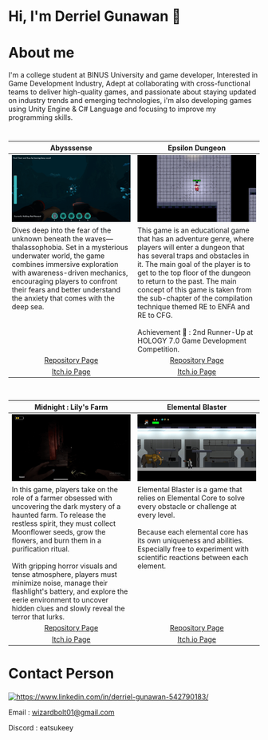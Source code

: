 # Hi, I'm Derriel Gunawan 👋

<h1>
  About me
</h1>

I'm a college student at BINUS University and game developer, Interested in Game Development Industry, Adept at collaborating with cross-functional teams to deliver high-quality games, and passionate about staying updated on industry trends and emerging technologies, i'm also developing games using Unity Engine & C# Language and focusing to improve my programming skills.



# 
<table width="100%">
  <thead>
    <tr>
      <th width="50%" align="center">Abysssense</a></th>
      <th width="50%" align="center">Epsilon Dungeon</a></th>
    </tr>
  </thead>
  <tbody>
    <tr>
      <td><img src="https://github.com/eatsudev/eatsudev/blob/main/gif/Abysssense.gif"/></td>
      <td><img src="https://github.com/eatsudev/eatsudev/blob/main/gif/Epsilon.gif"/></td>
    </tr>
    <tr>
      <td valign="text-top">Dives deep into the fear of the unknown beneath the waves—thalassophobia. Set in a mysterious underwater world, the game combines immersive exploration with awareness-driven mechanics, encouraging players to confront their fears and better understand the anxiety that comes with the deep sea.</td>
      <td valign="text-top"">This game is an educational game that has an adventure genre, where players will enter a dungeon that has several traps and obstacles in it. The main goal of the player is to get to the top floor of the dungeon to return to the past. The main concept of this game is taken from the sub-chapter of the compilation technique themed RE to ENFA and RE to CFG.<br></br>
  Achievement 🏅 : 2nd Runner-Up at HOLOGY 7.0 Game Development Competition.
        <div></div></td>
    </tr>
    <tr>
      <td align="center"><a href="https://github.com/eatsudev/ProjectThalassophobia">Repository Page</td>
      <td align="center"><a href="https://github.com/eatsudev/EpsilonDungeon">Repository Page</td>
    </tr>
    <tr>
      <td align="center"><a href="https://anthony-wijaya.itch.io/abysssense">Itch.io Page</td>
      <td align="center"><a href="https://eatsukeey.itch.io/epsilon-dungeon">Itch.io Page</td>
    </tr>
  </tbody>
</table>

<br>

<table width="100%">
  <thead>
    <tr>
      <th width="50%" align="center">Midnight : Lily's Farm</a></th>
      <th width="50%" align="center">Elemental Blaster</a></th>
    </tr>
  </thead>
  <tbody>
    <tr>
      <td><img src="https://github.com/eatsudev/eatsudev/blob/main/gif/lily.gif"/></td>
      <td align="center"><img src="https://github.com/eatsudev/eatsudev/blob/main/gif/Elemental_Blasters.gif"/></td>
    </tr>
    <tr>
      <td valign="text-top">In this game, players take on the role of a farmer obsessed with uncovering the dark mystery of a haunted farm. To release the restless spirit, they must collect Moonflower seeds, grow the flowers, and burn them in a purification ritual.
<br></br>
With gripping horror visuals and tense atmosphere, players must minimize noise, manage their flashlight's battery, and explore the eerie environment to uncover hidden clues and slowly reveal the terror that lurks.</td>
      <td valign="text-top">Elemental Blaster is a game that relies on Elemental Core to solve every obstacle or challenge at every level.
<br></br>
Because each elemental core has its own uniqueness and abilities. Especially free to experiment with scientific reactions between each element.<br></td>
    </tr>
    <tr>
      <td align="center"><a href="https://github.com/eatsudev/GameseedHorrorProject">Repository Page</td>
      <td align="center"><a href="https://github.com/eatsudev/Elemental-Blasters">Repository Page</td>
    </tr>
    <tr>
      <td align="center"><a href="https://anthony-wijaya.itch.io/midnight-lilys-farm">Itch.io Page</td>
      <td align="center"><a href="https://eatsukeey.itch.io/elemental-blaster">Itch.io Page</td>
    </tr>
  </tbody>
</table>

<h1>
  Contact Person
</h1>

<p align="left">
<a href="https://linkedin.com/in/https://www.linkedin.com/in/derriel-gunawan-542790183/" target="blank"><img align="center" src="https://raw.githubusercontent.com/rahuldkjain/github-profile-readme-generator/master/src/images/icons/Social/linked-in-alt.svg" alt="https://www.linkedin.com/in/derriel-gunawan-542790183/" height="30" width="40" /></a>
</p>

Email : wizardbolt01@gmail.com

Discord : eatsukeey
